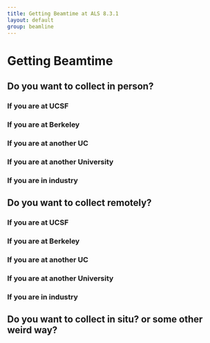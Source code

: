```yaml
---
title: Getting Beamtime at ALS 8.3.1
layout: default
group: beamline
---
```


# Getting Beamtime

## Do you want to collect in person?

### If you are at UCSF

### If you are at Berkeley

### If you are at another UC

### If you are at another University

### If you are in industry

## Do you want to collect remotely?

### If you are at UCSF

### If you are at Berkeley

### If you are at another UC

### If you are at another University

### If you are in industry

## Do you want to collect in situ? or some other weird way?
